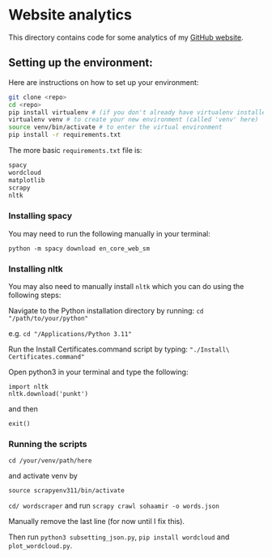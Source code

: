 # Website analytics

This directory contains code for some analytics of my [GitHub website](https://sohaamir.github.io/).

## Setting up the environment:

Here are instructions on how to set up your environment:

```bash
git clone <repo>
cd <repo>
pip install virtualenv # (if you don't already have virtualenv installed)
virtualenv venv # to create your new environment (called 'venv' here)
source venv/bin/activate # to enter the virtual environment
pip install -r requirements.txt
```
The more basic `requirements.txt` file is:

```bash
spacy
wordcloud
matplotlib
scrapy
nltk
```

### Installing spacy
You may need to run the following manually in your terminal: 

`python -m spacy download en_core_web_sm`

### Installing nltk

You may also need to manually install `nltk` which you can do using the following steps:

Navigate to the Python installation directory by running:
`cd "/path/to/your/python"`

e.g.
`cd "/Applications/Python 3.11"`

Run the Install Certificates.command script by typing:
`"./Install\ Certificates.command"`

Open python3 in your terminal and type the following:
```
import nltk
nltk.download('punkt')
```

and then 

`exit()`

### Running the scripts

`cd /your/venv/path/here `

and activate venv by 

`source scrapyenv311/bin/activate `

`cd/ wordscraper` and run `scrapy crawl sohaamir -o words.json`

Manually remove the last line (for now until I fix this).

Then run `python3 subsetting_json.py`, `pip install wordcloud` and `plot_wordcloud.py`.
